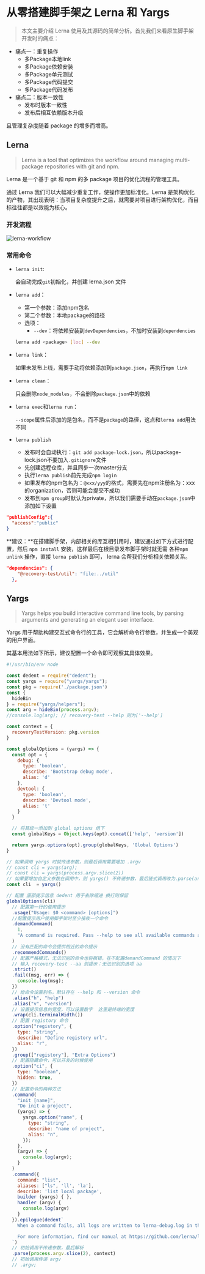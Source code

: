 # 从零搭建脚手架之 Lerna 和 Yargs

> 本文主要介绍 Lerna 使用及其源码的简单分析。首先我们来看原生脚手架开发时的痛点：

- 痛点一：重复操作
  - 多Package本地link
  - 多Package依赖安装
  - 多Package单元测试
  - 多Package代码提交
  - 多Package代码发布
- 痛点二：版本一致性
  - 发布时版本一致性
  - 发布后相互依赖版本升级

且管理复杂度随着 package 的增多而增高。

## Lerna 

> Lerna is a tool that optimizes the workflow around managing multi-package repositories with git and npm.

Lerna 是一个基于 git 和 npm 的多 package 项目的优化流程的管理工具。

通过 Lerna 我们可以大幅减少重复工作，使操作更加标准化。Lerna 是架构优化的产物，其出现表明：当项目复杂度提升之后，就需要对项目进行架构优化，而目标往往都是以效能为核心。

### 开发流程

![lerna-workflow](/scaffold/lerna-workflow.png)

### 常用命令

- `lerna init`:

  会自动完成`git`初始化，并创建 lerna.json 文件

- `lerna add`：

  - 第一个参数：添加npm包名
  - 第二个参数：本地package的路径
  - 选项：
    - `--dev`：将依赖安装到`devDependencies`，不加时安装到`dependencies`

  ```bash
  lerna add <package> [loc] --dev
  ```

- `lerna link`：

  如果未发布上线，需要手动将依赖添加到`package.json`，再执行`npm link`

- `lerna clean`：

  只会删除`node_modules`，不会删除`package.json`中的依赖

- `lerna exec`和`lerna run`：

  `--scope`属性后添加的是包名，而不是`package`的路径，这点和`lerna add`用法不同

- `lerna publish`

  - 发布时会自动执行：`git add package-lock.json`，所以package-lock.json不要加入`.gitignore`文件
  - 先创建远程仓库，并且同步一次master分支
  - 执行`lerna publish`前先完成`npm login`
  - 如果发布的npm包名为：`@xxx/yyy`的格式，需要先在npm注册名为：xxx的organization，否则可能会提交不成功
  - 发布到`npm group`时默认为private，所以我们需要手动在`package.json`中添加如下设置

```json
"publishConfig":{
  "access":"public"
}
```

**建议：**在搭建脚手架，内部相关的库互相引用时，建议通过如下方式进行配置，然后 `npm install` 安装，这样最后在根目录发布脚手架时就无需 各种`npm unlink` 操作，直接 `lerna publish` 即可， lerna 会帮我们分析相关依赖关系。

```json
"dependencies": {
    "@recovery-test/util": "file:../util"
  },
```

## Yargs

> Yargs helps you build interactive command line tools, by parsing arguments and generating an elegant user interface.

Yargs 用于帮助构建交互式命令行的工具，它会解析命令行参数，并生成一个美观的用户界面。

其基本用法如下所示，建议配置一个命令即可观察其具体效果。

```js
#!/usr/bin/env node

const dedent = require("dedent");
const yargs = require("yargs/yargs");
const pkg = require('./package.json')
const {
  hideBin
} = require("yargs/helpers");
const arg = hideBin(process.argv);
//console.log(arg); // recovery-test --help 则为['--help']

const context = {
  recoveryTestVersion: pkg.version
}

const globalOptions = (yargs) => {
  const opt = {
    debug: {
      type: 'boolean',
      describe: 'Bootstrap debug mode',
      alias: 'd'
    },
    devtool: {
      type: 'boolean',
      describe: 'Devtool mode',
      alias: 't'
    }
  }

  // 将其统一添加到 global options 组下
  const globalKeys = Object.keys(opt).concat(['help', 'version'])

  return yargs.options(opt).group(globalKeys, 'Global Options')
}

// 如果调用 yargs 时就传递参数，则最后调用需要增加 .argv
// const cli = yargs(arg);
// const cli = yargs(process.argv.slice(2))
// 如果要增加自定义参数在调用中，则 yargs() 不传递参数，最后链式调用改为.parse(argv, userParam)
const cli  = yargs()

// 配置 底部提示信息 dedent 用于去除缩进 换行则保留
globalOptions(cli)
  // 配置第一行的使用提示
  .usage("Usage: $0 <command> [options]")
  //配置提示用户使用脚手架时至少接收一个命令
  .demandCommand(
    1,
    "A command is required. Pass --help to see all available commands and options."
  )
  // 没有匹配的命令会提供相近的命令提示
  .recommendCommands()
  // 配置严格模式，无法识别的命令也将报错，在不配置demandCommand 的情况下
  // 输入 recovery-test --aa 则提示：无法识别的选项 aa
  .strict()
  .fail((msg, err) => {
    console.log(msg);
  })
  // 给命令设置别名，默认存在 --help 和 --version 命令
  .alias("h", "help")
  .alias("v", "version")
  // 设置提示信息的宽度，可以设置数字  这里是终端的宽度
  .wrap(cli.terminalWidth())
  // 配置 registory 命令
  .option("registory", {
    type: "string",
    describe: "Define registory url",
    alias: "r",
  })
  .group(["registory"], "Extra Options")
  // 配置隐藏命令，可以开发的时候使用
  .option("ci", {
    type: "boolean",
    hidden: true,
  })
  // 配置命令的两种方法
  .command(
    "init [name]",
    "Do init a project",
    (yargs) => {
      yargs.option("name", {
        type: "string",
        describe: "name of project",
        alias: "n",
      });
    },
    (argv) => {
      console.log(argv);
    }
  )
  .command({
    command: "list",
    aliases: ["ls", 'll', 'la'],
    describe: 'list local package',
    builder (yargs) { },
    handler (argv) {
      console.log(argv)
    }
  }).epilogue(dedent`
    When a command fails, all logs are written to lerna-debug.log in the current working directory.

    For more information, find our manual at https://github.com/lerna/lerna
  `)
  // 初始调用不传递参数，最后解析
  .parse(process.argv.slice(2), context)
  // 初始调用传递 argv
  // .argv;
```

